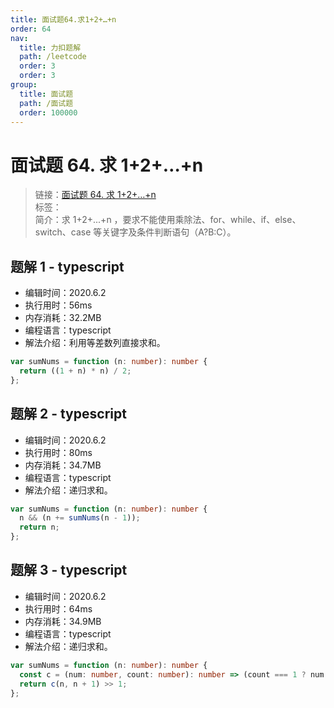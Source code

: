 ```yaml
---
title: 面试题64.求1+2+…+n
order: 64
nav:
  title: 力扣题解
  path: /leetcode
  order: 3
  order: 3
group:
  title: 面试题
  path: /面试题
  order: 100000
---
```


# 面试题 64. 求 1+2+…+n

> 链接：[面试题 64. 求 1+2+…+n](https://leetcode-cn.com/problems/qiu-12n-lcof/)  
> 标签：  
> 简介：求 1+2+...+n ，要求不能使用乘除法、for、while、if、else、switch、case 等关键字及条件判断语句（A?B:C）。

## 题解 1 - typescript

- 编辑时间：2020.6.2
- 执行用时：56ms
- 内存消耗：32.2MB
- 编程语言：typescript
- 解法介绍：利用等差数列直接求和。

```typescript
var sumNums = function (n: number): number {
  return ((1 + n) * n) / 2;
};
```

## 题解 2 - typescript

- 编辑时间：2020.6.2
- 执行用时：80ms
- 内存消耗：34.7MB
- 编程语言：typescript
- 解法介绍：递归求和。

```typescript
var sumNums = function (n: number): number {
  n && (n += sumNums(n - 1));
  return n;
};
```

## 题解 3 - typescript

- 编辑时间：2020.6.2
- 执行用时：64ms
- 内存消耗：34.9MB
- 编程语言：typescript
- 解法介绍：递归求和。

```typescript
var sumNums = function (n: number): number {
  const c = (num: number, count: number): number => (count === 1 ? num : num + c(num, count - 1));
  return c(n, n + 1) >> 1;
};
```
